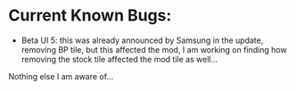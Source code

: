 # Current Known Bugs:
 * Beta UI 5: this was already announced by Samsung in the update, removing BP tile, but this affected the mod, I am working on finding how removing the stock tile affected the mod tile as well... 

Nothing else I am aware of...
